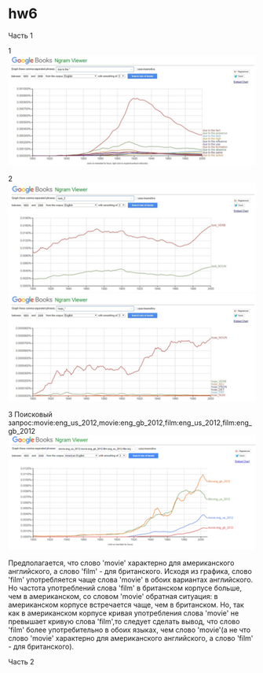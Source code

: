 # hw6

Часть 1

1
![](https://github.com/Kalashnikova55/hw6/blob/master/DUE%20YO%20THE.jpg)

2
![](https://github.com/Kalashnikova55/hw6/blob/master/LOOK.jpg)
![](https://github.com/Kalashnikova55/hw6/blob/master/HOAX.jpg)

3
Поисковый запрос:movie:eng_us_2012,movie:eng_gb_2012,film:eng_us_2012,film:eng_gb_2012
![](https://github.com/Kalashnikova55/hw6/blob/master/movie2.png)

Предполагается, что слово 'movie' характерно для американского английского, а слово 'film' - для британского. Исходя из графика, слово 'film' употребляется чаще слова 'movie' в обоих вариантах английского. Но частота употреблений слова 'film' в британском корпусе больше, чем в американском, со словом 'movie' обратная ситуация: в американском корпусе встречается чаще, чем в британском. Но, так как в американском корпусе кривая употребления слова 'movie' не превышает кривую слова 'film',то следует сделать вывод, что слово 'film' более употребительно в обоих языках, чем слово 'movie'(а не что слово 'movie' характерно для американского английского, а слово 'film' - для британского).


Часть 2
